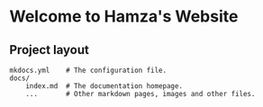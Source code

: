 # Welcome to Hamza's Website

## Project layout

    mkdocs.yml    # The configuration file.
    docs/
        index.md  # The documentation homepage.
        ...       # Other markdown pages, images and other files.
